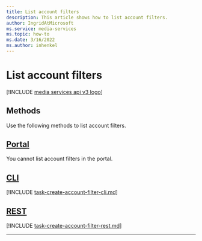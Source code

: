 ```yaml
---
title: List account filters
description: This article shows how to list account filters.
author: IngridAtMicrosoft
ms.service: media-services
ms.topic: how-to
ms.date: 3/16/2022
ms.author: inhenkel
---
```


# List account filters

[!INCLUDE [media services api v3 logo](./includes/v3-hr.md)]

## Methods

Use the following methods to list account filters.

## [Portal](#tab/portal/)

You cannot list account filters in the portal.

## [CLI](#tab/cli/)

[!INCLUDE [task-create-account-filter-cli.md](./includes/task-list-account-filter-cli.md)]

## [REST](#tab/rest/)

[!INCLUDE [task-create-account-filter-rest.md](./includes/task-list-account-filter-rest.md)]

---
